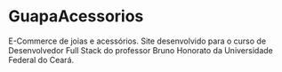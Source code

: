 # GuapaAcessorios
E-Commerce de joias e acessórios. Site desenvolvido para o curso de Desenvolvedor Full Stack do professor Bruno Honorato da Universidade Federal do Ceará.

